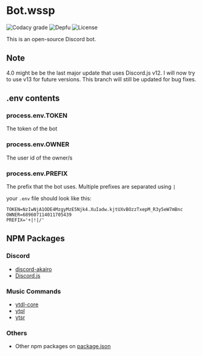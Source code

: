 # Bot.wssp
![Codacy grade][codacy_grade] ![Depfu][dependencies] ![License][license]

This is an open-source Discord bot. 

## Note
4.0 might be be the last major update that uses Discord.js v12.
I will now try to use v13 for future versions.
This branch will still be updated for bug fixes.

## .env contents

### process.env.TOKEN

The token of the bot

### process.env.OWNER

The user id of the owner/s

### process.env.PREFIX

The prefix that the bot uses. Multiple prefixes are separated using `|`

your `.env` file should look like this:

```shell
TOKEN=NzIwNjA1ODE4MzgyMzE5Njk4.XuIadw.kjtUXvBOzzTxepM_R3y5eW7mBnc
OWNER=689607114011705439
PREFIX='+|!|/'
```

## NPM Packages

### Discord

-   [discord-akairo](https://discord-akairo.github.io/#/)
-   [Discord.js](https://discord.js.org/#/)

### Music Commands

-   [ytdl-core](https://www.npmjs.com/package/ytdl-core)
-   [ytpl](https://www.npmjs.com/package/ytpl)
-   [ytsr](https://www.npmjs.com/package/ytsr)

### Others

-   Other npm packages on [package.json](package.json)

[codacy_grade]: https://img.shields.io/codacy/grade/3a8ad92e804c437f83d7f858c2a26662/stable?style=flat-square
[license]: https://img.shields.io/github/license/ywssp/bot.wssp?style=flat-square
[dependencies]: https://img.shields.io/depfu/ywssp/bot.wssp?style=flat-square
